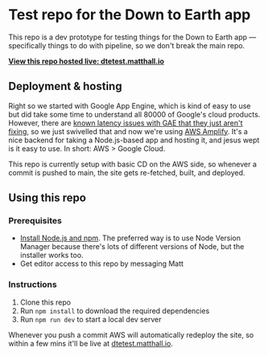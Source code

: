 # Test repo for the Down to Earth app

This repo is a dev prototype for testing things for the Down to Earth app — specifically things to do with pipeline, so we don't break the main repo.

[**View this repo hosted live: dtetest.matthall.io**](https://dtetest.matthall.io/)

## Deployment & hosting

Right so we started with Google App Engine, which is kind of easy to use but did take some time to understand all 80000 of Google's cloud products. However, there are [known latency issues with GAE that they just aren't fixing](https://issuetracker.google.com/issues/64458939), so we just swivelled that and now we're using [AWS Amplify](https://aws.amazon.com/amplify/). It's a nice backend for taking a Node.js-based app and hosting it, and jesus wept is it easy to use. In short: AWS > Google Cloud.

This repo is currently setup with basic CD on the AWS side, so whenever a commit is pushed to main, the site gets re-fetched, built, and deployed.

## Using this repo

### Prerequisites

- [Install Node.js and npm](https://docs.npmjs.com/downloading-and-installing-node-js-and-npm#using-a-node-version-manager-to-install-nodejs-and-npm). The preferred way is to use Node Version Manager because there's lots of different versions of Node, but the installer works too.
- Get editor access to this repo by messaging Matt

### Instructions

1. Clone this repo
2. Run `npm install` to download the required dependencies
3. Run `npm run dev` to start a local dev server

Whenever you push a commit AWS will automatically redeploy the site, so within a few mins it'll be live at [dtetest.matthall.io](https://dtetest.matthall.io/).
